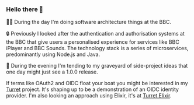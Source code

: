 ### Hello there 👋

👨‍💻 During the day I'm doing software architecture things at the BBC.

🔒 Previously I looked after the authentication and authorisation systems at the BBC that give users a personalised experience for services like BBC iPlayer and BBC Sounds. The technology stack is a series of microservices, predominantly using Node.js and Java.

🙈 During the evening I'm tending to my graveyard of side-project ideas that one day might just see a 1.0.0 release.

If terms like OAuth2 and OIDC float your boat you might be interested in my [Turret](https://github.com/rosswilson/turret) project. It's shaping up to be a demonstration of an OIDC identity provider. I'm also looking an approach using Elixir, it's at [Turret Elixir](https://github.com/rosswilson/turret-elixir).
